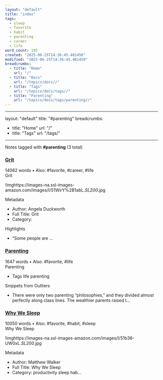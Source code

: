```yaml
---
layout: "default"
title: "index"
tags:
  - sleep
  - favorite
  - habit
  - parenting
  - career
  - life
word_count: 195
created: "2025-06-25T14:36:45.481450"
modified: "2025-06-25T14:36:45.481450"
breadcrumbs:
  - title: "Home"
    url: "/"
  - title: "Docs"
    url: "/topics/docs//"
  - title: "Tags"
    url: "/topics/docs/tags//"
  - title: "Parenting"
    url: "/topics/docs/tags/parenting//"
---
```

---
layout: "default"
title: "#parenting"
breadcrumbs:
  - title: "Home"
    url: "/"
  - title: "Tags"
    url: "/tags/"
---
Notes tagged with **#parenting** (3 total)

<div class="note-grid">

<div class="note-card">
    <h3><a href="highlights/books/grit/">Grit</a></h3>
    <div class="note-meta">
        14082 words
        • Also: #favorite, #career, #life
    </div>
    <div class="note-excerpt">Grit

!imghttps://images-na.ssl-images-amazon.com/images/I/51WirY%2B1abL._SL200_.jpg

 Metadata

- Author: Angela Duckworth
- Full Title: Grit
- Category: 

 Highlights

- “Some people are ...</div>
</div>

<div class="note-card">
    <h3><a href="parenting/">Parenting</a></h3>
    <div class="note-meta">
        1647 words
        • Also: #favorite, #life
    </div>
    <div class="note-excerpt">Parenting

- Tags life parenting

 Snippets from Outliers

- There were only two parenting “philosophies,” and they divided almost perfectly along class lines. The wealthier parents raised t...</div>
</div>

<div class="note-card">
    <h3><a href="highlights/books/why-we-sleep/">Why We Sleep</a></h3>
    <div class="note-meta">
        10050 words
        • Also: #favorite, #habit, #sleep
    </div>
    <div class="note-excerpt">Why We Sleep

!imghttps://images-na.ssl-images-amazon.com/images/I/51b36-UW0xL._SL200_.jpg

 Metadata

- Author: Matthew Walker
- Full Title: Why We Sleep
- Category: productivity sleep hab...</div>
</div>
</div>